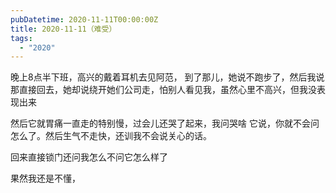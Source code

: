 ```yaml
---
pubDatetime: 2020-11-11T00:00:00Z
title: 2020-11-11（难受）
tags:
  - "2020"
---
```


晚上8点半下班，高兴的戴着耳机去见阿范，
到了那儿，她说不跑步了，然后我说那直接回去，她却说绕开她们公司走，怕别人看见我，虽然心里不高兴，但我没表现出来


然后它就胃痛一直走的特别慢，过会儿还哭了起来，我问哭啥
它说，你就不会问怎么了。然后生气不走快，还训我不会说关心的话。

回来直接锁门还问我怎么不问它怎么样了

果然我还是不懂，

